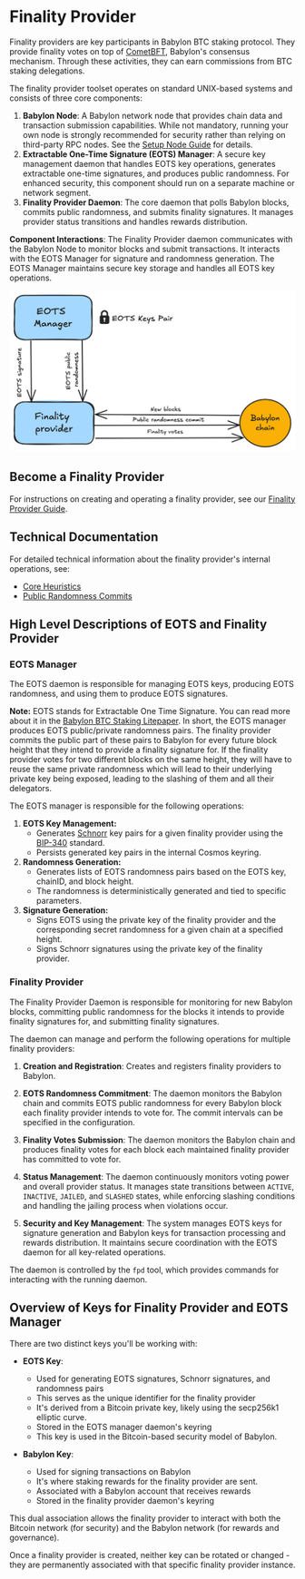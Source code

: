 # Finality Provider

Finality providers are key participants in Babylon BTC staking protocol.
They provide finality votes on top of
[CometBFT](https://github.com/cometbft/cometbft), Babylon's consensus mechanism.
Through these activities, they can earn commissions from BTC staking delegations.

The finality provider toolset operates on standard UNIX-based 
systems and consists of three core components:

1. **Babylon Node**:
A Babylon network node that provides chain data and transaction 
submission capabilities. While not mandatory, running your own node is 
strongly recommended for security rather than relying on third-party RPC nodes. 
See the [Setup Node Guide](https://docs.babylonchain.io/docs/user-guides/btc-staking-testnet/setup-node) for details.
2. **Extractable One-Time Signature (EOTS) Manager**:
A secure key management daemon that handles EOTS key operations, 
generates extractable one-time signatures, and produces public randomness. 
For enhanced security, this component should run on a separate machine or 
network segment.
3. **Finality Provider Daemon**:
The core daemon that polls Babylon blocks, commits public randomness, and 
submits finality signatures. It manages provider status transitions and handles 
rewards distribution.

**Component Interactions**:
The Finality Provider daemon communicates with the Babylon Node to monitor blocks 
and submit transactions. It interacts with the EOTS Manager for signature and 
randomness generation. The EOTS Manager maintains secure key storage and handles 
all EOTS key operations.

![Finality Provider Architecture Diagram](./docs/static/finality-provider-arch.png)

## Become a Finality Provider

For instructions on creating and operating a finality provider,
see our [Finality Provider Guide](./docs/finality-provider-operation.md).

## Technical Documentation

For detailed technical information about the finality provider's internal operations, see:
* [Core Heuristics](./docs/fp-core.md)
* [Public Randomness Commits](./docs/commit-pub-rand.md)

## High Level Descriptions of EOTS and Finality Provider

<!-- These are out of place right now, we need to decide where to place them -->
### EOTS Manager

The EOTS daemon is responsible for managing EOTS keys, producing EOTS randomness, and
using them to produce EOTS signatures.

**Note:** EOTS stands for Extractable One Time Signature. You can read more about it
in
the [Babylon BTC Staking Litepaper](https://docs.babylonchain.io/assets/files/btc_staking_litepaper-32bfea0c243773f0bfac63e148387aef.pdf).
In short, the EOTS manager produces EOTS public/private randomness pairs. The
finality provider commits the public part of these pairs to Babylon for every future
block height that they intend to provide a finality signature for. If the finality
provider votes for two different blocks on the same height, they will have to reuse
the same private randomness which will lead to their underlying private key being
exposed, leading to the slashing of them and all their delegators.

The EOTS manager is responsible for the following operations:

1. **EOTS Key Management:**
    - Generates [Schnorr](https://en.wikipedia.org/wiki/Schnorr_signature) key pairs
      for a given finality provider using the
      [BIP-340](https://github.com/bitcoin/bips/blob/master/bip-0340.mediawiki)
      standard.
    - Persists generated key pairs in the internal Cosmos keyring.
2. **Randomness Generation:**
    - Generates lists of EOTS randomness pairs based on the EOTS key, chainID, and
      block height.
    - The randomness is deterministically generated and tied to specific parameters.
3. **Signature Generation:**
    - Signs EOTS using the private key of the finality provider and the corresponding
      secret randomness for a given chain at a specified height.
    - Signs Schnorr signatures using the private key of the finality provider.

### Finality Provider

The Finality Provider Daemon is responsible for monitoring for new Babylon blocks,
committing public randomness for the blocks it intends to provide finality signatures
for, and submitting finality signatures.

The daemon can manage and perform the following operations for multiple finality
providers:

1. **Creation and Registration**: Creates and registers finality providers to
   Babylon.

2. **EOTS Randomness Commitment**: The daemon monitors the Babylon chain and commits
   EOTS public randomness for every Babylon block each finality provider intends to
   vote for. The commit intervals can be specified in the configuration.

3. **Finality Votes Submission**: The daemon monitors the Babylon chain and produces
   finality votes for each block each maintained finality provider has committed to
   vote for.

4. **Status Management**: The daemon continuously monitors voting power and overall
   provider status. It manages state transitions between `ACTIVE`, `INACTIVE`,
   `JAILED`, and `SLASHED` states, while enforcing slashing conditions and handling
   the jailing process when violations occur.

5. **Security and Key Management**: The system manages EOTS keys for signature
   generation and Babylon keys for transaction processing and rewards distribution.
   It maintains secure coordination with the EOTS daemon for all key-related
   operations.

The daemon is controlled by the `fpd` tool, which provides commands for
interacting with the running daemon.

## Overview of Keys for Finality Provider and EOTS Manager

There are two distinct keys you'll be working with:

- **EOTS Key**:
    - Used for generating EOTS signatures, Schnorr signatures, and randomness pairs
    - This serves as the unique identifier for the finality provider
    - It's derived from a Bitcoin private key, likely using the secp256k1
      elliptic curve.
    - Stored in the EOTS manager daemon's keyring
    - This key is used in the Bitcoin-based security model of Babylon.

- **Babylon Key**:
    - Used for signing transactions on Babylon
    - It's where staking rewards for the finality provider are sent.
    - Associated with a Babylon account that receives rewards
    - Stored in the finality provider daemon's keyring

This dual association allows the finality provider to interact with both the
Bitcoin network (for security) and the Babylon network (for rewards and
governance).

Once a finality provider is created, neither key can be rotated or changed -
they are permanently associated with that specific finality provider instance.
